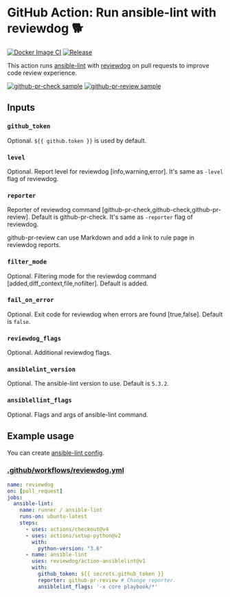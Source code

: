# GitHub Action: Run ansible-lint with reviewdog 🐕

[![Docker Image CI](https://github.com/reviewdog/action-ansiblelint/workflows/Docker%20Image%20CI/badge.svg?branch=master)](https://github.com/reviewdog/action-ansiblelint/actions)
[![Release](https://img.shields.io/github/v/release/reviewdog/action-ansiblelint?logoColor=orange)](https://github.com/reviewdog/action-ansiblelint/releases)


This action runs [ansible-lint](https://github.com/ansible/ansible-lint) with
[reviewdog](https://github.com/reviewdog/reviewdog) on pull requests to improve
code review experience.

[![github-pr-check sample](https://user-images.githubusercontent.com/20274882/90307579-67142400-df12-11ea-96e9-62710cb1fff0.png)](https://github.com/reviewdog/action-ansiblelint/pull/1)
[![github-pr-review sample](https://user-images.githubusercontent.com/20274882/90307608-c70aca80-df12-11ea-9556-921f1e7e6281.png)](https://github.com/reviewdog/action-ansiblelint/pull/1)

## Inputs

### `github_token`

Optional. `${{ github.token }}` is used by default.

### `level`

Optional. Report level for reviewdog [info,warning,error].
It's same as `-level` flag of reviewdog.

### `reporter`

Reporter of reviewdog command [github-pr-check,github-check,github-pr-review].
Default is github-pr-check.
It's same as `-reporter` flag of reviewdog.

github-pr-review can use Markdown and add a link to rule page in reviewdog reports.

### `filter_mode`

Optional. Filtering mode for the reviewdog command [added,diff_context,file,nofilter]. Default is added.

### `fail_on_error`

Optional. Exit code for reviewdog when errors are found [true,false]. Default is `false`.

### `reviewdog_flags`

Optional. Additional reviewdog flags.

### `ansiblelint_version`

Optional. The ansible-lint version to use. Default is `5.3.2`.

### `ansiblellint_flags`

Optional. Flags and args of ansible-lint command.

## Example usage

You can create [ansible-lint config](https://docs.ansible.com/ansible-lint/configuring/configuring.html).

### [.github/workflows/reviewdog.yml](.github/workflows/reviewdog.yml)

```yml
name: reviewdog
on: [pull_request]
jobs:
  ansible-lint:
    name: runner / ansible-lint
    runs-on: ubuntu-latest
    steps:
      - uses: actions/checkout@v4
      - uses: actions/setup-python@v2
        with:
          python-version: "3.6"
      - name: ansible-lint
        uses: reviewdog/action-ansiblelint@v1
        with:
          github_token: ${{ secrets.github_token }}
          reporter: github-pr-review # Change reporter.
          ansiblelint_flags: '-x core playbook/*'
```
